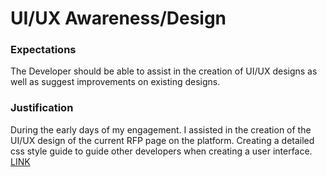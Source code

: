 # UI/UX Awareness/Design

### Expectations
The Developer should be able to assist in the creation of UI/UX designs as well as suggest improvements on existing designs.
​​
### Justification
During the early days of my engagement. I assisted in the creation of the UI/UX design of the current RFP page on the platform. Creating a detailed css style guide to guide other developers when creating a user interface. [LINK](https://drive.google.com/open?id=1RWQy1S56QCztQ_oYjD392gn6qVyj202n)